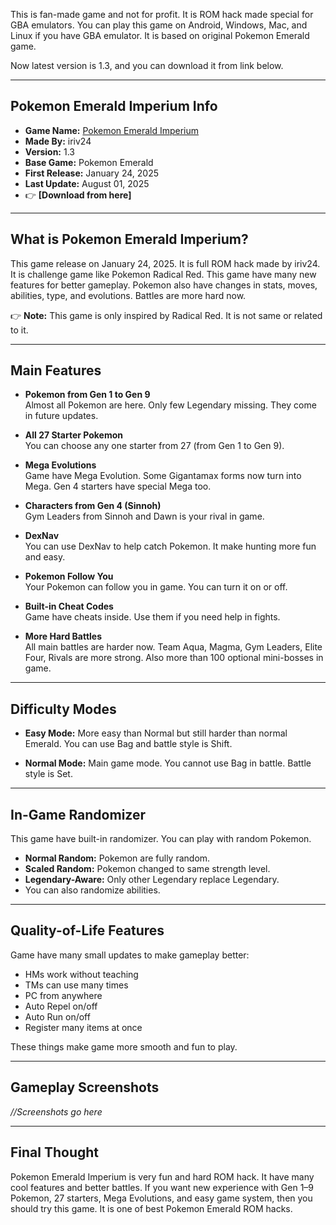 This is fan-made game and not for profit. It is ROM hack made special for GBA emulators. You can play this game on Android, Windows, Mac, and Linux if you have GBA emulator. It is based on original Pokemon Emerald game.

Now latest version is 1.3, and you can download it from link below.

---

## Pokemon Emerald Imperium Info

- **Game Name:** [Pokemon Emerald Imperium](https://pokemonemeraldimperium.github.io/)
- **Made By:** iriv24  
- **Version:** 1.3  
- **Base Game:** Pokemon Emerald  
- **First Release:** January 24, 2025  
- **Last Update:** August 01, 2025  
- 👉 **[Download from here]**

---

## What is Pokemon Emerald Imperium?

This game release on January 24, 2025. It is full ROM hack made by iriv24. It is challenge game like Pokemon Radical Red. This game have many new features for better gameplay. Pokemon also have changes in stats, moves, abilities, type, and evolutions. Battles are more hard now.

👉 **Note:** This game is only inspired by Radical Red. It is not same or related to it.

---

## Main Features

- **Pokemon from Gen 1 to Gen 9**  
  Almost all Pokemon are here. Only few Legendary missing. They come in future updates.

- **All 27 Starter Pokemon**  
  You can choose any one starter from 27 (from Gen 1 to Gen 9).

- **Mega Evolutions**  
  Game have Mega Evolution. Some Gigantamax forms now turn into Mega. Gen 4 starters have special Mega too.

- **Characters from Gen 4 (Sinnoh)**  
  Gym Leaders from Sinnoh and Dawn is your rival in game.

- **DexNav**  
  You can use DexNav to help catch Pokemon. It make hunting more fun and easy.

- **Pokemon Follow You**  
  Your Pokemon can follow you in game. You can turn it on or off.

- **Built-in Cheat Codes**  
  Game have cheats inside. Use them if you need help in fights.

- **More Hard Battles**  
  All main battles are harder now. Team Aqua, Magma, Gym Leaders, Elite Four, Rivals are more strong. Also more than 100 optional mini-bosses in game.

---

## Difficulty Modes

- **Easy Mode:** More easy than Normal but still harder than normal Emerald. You can use Bag and battle style is Shift.

- **Normal Mode:** Main game mode. You cannot use Bag in battle. Battle style is Set.

---

## In-Game Randomizer

This game have built-in randomizer. You can play with random Pokemon.

- **Normal Random:** Pokemon are fully random.  
- **Scaled Random:** Pokemon changed to same strength level.  
- **Legendary-Aware:** Only other Legendary replace Legendary.  
- You can also randomize abilities.

---

## Quality-of-Life Features

Game have many small updates to make gameplay better:

- HMs work without teaching  
- TMs can use many times  
- PC from anywhere  
- Auto Repel on/off  
- Auto Run on/off  
- Register many items at once

These things make game more smooth and fun to play.

---

## Gameplay Screenshots

*//Screenshots go here*

---

## Final Thought

Pokemon Emerald Imperium is very fun and hard ROM hack. It have many cool features and better battles. If you want new experience with Gen 1–9 Pokemon, 27 starters, Mega Evolutions, and easy game system, then you should try this game. It is one of best Pokemon Emerald ROM hacks.
